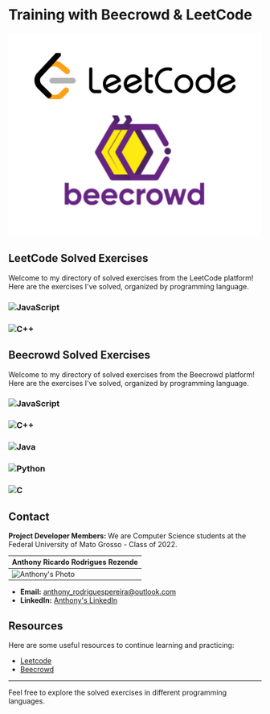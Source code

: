 # Training with Beecrowd & LeetCode

<img src="./images/leetBee.png" alt="LeetCode && Beecrowd" width="1000"/>

## LeetCode Solved Exercises

Welcome to my directory of solved exercises from the LeetCode platform! Here are the exercises I've solved, organized by programming language.

### ![JavaScript](https://img.shields.io/badge/JavaScript-F7DF1E?style=for-the-badge&logo=javascript&logoColor=black) 

### ![C++](https://img.shields.io/badge/C++-00599C?style=for-the-badge&logo=c%2B%2B&logoColor=white)

## Beecrowd Solved Exercises

Welcome to my directory of solved exercises from the Beecrowd platform! Here are the exercises I've solved, organized by programming language.

### ![JavaScript](https://img.shields.io/badge/JavaScript-F7DF1E?style=for-the-badge&logo=javascript&logoColor=black) 

### ![C++](https://img.shields.io/badge/C++-00599C?style=for-the-badge&logo=c%2B%2B&logoColor=white) 

### ![Java](https://img.shields.io/badge/Java-007396?style=for-the-badge&logo=java&logoColor=white) 

### ![Python](https://img.shields.io/badge/Python-3776AB?style=for-the-badge&logo=python&logoColor=white) 

### ![C](https://img.shields.io/badge/C-A8B9CC?style=for-the-badge&logo=c&logoColor=black)

## Contact
<strong> Project Developer Members: </strong> We are Computer Science students at the Federal University of Mato Grosso - Class of 2022.

| Anthony Ricardo Rodrigues Rezende | 
| --- |
| <img src="./imageDevelopers/anthony.jpeg" alt="Anthony's Photo" width="100"/> | 

- **Email:** anthony_rodriguespereira@outlook.com
- **LinkedIn:** [Anthony's LinkedIn](https://www.linkedin.com/in/anthony-ricardo-rodrigues-rezende-486917227/)

## Resources

Here are some useful resources to continue learning and practicing:

- [Leetcode](https://leetcode.com/)
- [Beecrowd](https://www.beecrowd.com.br/judge/en/login)

---

Feel free to explore the solved exercises in different programming languages.
